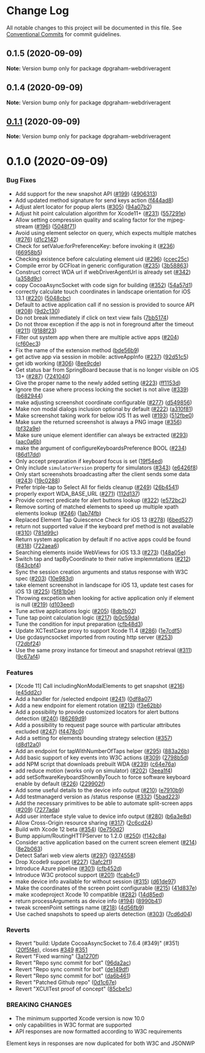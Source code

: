 # Change Log

All notable changes to this project will be documented in this file.
See [Conventional Commits](https://conventionalcommits.org) for commit guidelines.

## 0.1.5 (2020-09-09)

**Note:** Version bump only for package dpgraham-webdriveragent





## 0.1.4 (2020-09-09)

**Note:** Version bump only for package dpgraham-webdriveragent





## [0.1.1](https://github.com/appium/WebDriverAgent/compare/v0.1.0...v0.1.1) (2020-09-09)

**Note:** Version bump only for package dpgraham-webdriveragent





# 0.1.0 (2020-09-09)


### Bug Fixes

* Add support for the new snapshot API ([#199](https://github.com/appium/WebDriverAgent/issues/199)) ([4906313](https://github.com/appium/WebDriverAgent/commit/4906313780bef3bb7f744f1b15c3679178e8f1bb))
* Add updated method signature for send keys action ([f444ad8](https://github.com/appium/WebDriverAgent/commit/f444ad8d5a14147580185935a68d890ed6746046))
* Adjust alert locator for popup alerts ([#305](https://github.com/appium/WebDriverAgent/issues/305)) ([94a07b2](https://github.com/appium/WebDriverAgent/commit/94a07b29e7e59746754c0bbf05d394d47ae905ac))
* Adjust hit point calculation algorithm for Xcode11+ ([#231](https://github.com/appium/WebDriverAgent/issues/231)) ([557291e](https://github.com/appium/WebDriverAgent/commit/557291e475674454991c269f9cb9622b67f51a23))
* Allow setting compression quality and scaling factor for the mjpeg-stream ([#196](https://github.com/appium/WebDriverAgent/issues/196)) ([5048f71](https://github.com/appium/WebDriverAgent/commit/5048f713319e9ba6e18a9eaa9798e21af214afcc))
* Avoid using element selector on query, which expects multiple matches ([#276](https://github.com/appium/WebDriverAgent/issues/276)) ([d1c2142](https://github.com/appium/WebDriverAgent/commit/d1c2142949fb57c61125cfae23c601c3422704fe))
* Check for setValue:forPreferenceKey: before invoking it ([#236](https://github.com/appium/WebDriverAgent/issues/236)) ([66958b5](https://github.com/appium/WebDriverAgent/commit/66958b522a64d8a9625b10d41c94151bcd738eee))
* Checking existence before calculating element uid ([#296](https://github.com/appium/WebDriverAgent/issues/296)) ([ccec25c](https://github.com/appium/WebDriverAgent/commit/ccec25cb944977611a8484e7b5d0e9c7187b9312))
* Compile error by GCFloat in generic configuration ([#235](https://github.com/appium/WebDriverAgent/issues/235)) ([3b58863](https://github.com/appium/WebDriverAgent/commit/3b58863228484bcb8d03aad85653a8ba8e100a47))
* Construct correct WDA url if webDriverAgentUrl is already set ([#342](https://github.com/appium/WebDriverAgent/issues/342)) ([a358d9c](https://github.com/appium/WebDriverAgent/commit/a358d9ca56a4b60ded3ecae07c2be16e523b17e6))
* copy CocoaAsyncSocket with code sign for building ([#352](https://github.com/appium/WebDriverAgent/issues/352)) ([54a57d1](https://github.com/appium/WebDriverAgent/commit/54a57d1028c764f79cb238964db287a8eb81819f))
* correctly calculate touch coordinates in landscape orientation for iOS 13.1 ([#220](https://github.com/appium/WebDriverAgent/issues/220)) ([5048cbc](https://github.com/appium/WebDriverAgent/commit/5048cbcf655da7311e41750abbbf324ab1c2715f))
* Default to active application call if no session is provided to source API ([#208](https://github.com/appium/WebDriverAgent/issues/208)) ([9d2c130](https://github.com/appium/WebDriverAgent/commit/9d2c130aa71cb8d4842e7affc25a80cc007507bf))
* Do not break immediately if click on text view fails ([7bb5174](https://github.com/appium/WebDriverAgent/commit/7bb51740883608abb831aeec193c44c0f1636d65))
* Do not throw exception if the app is not in foreground after the timeout ([#211](https://github.com/appium/WebDriverAgent/issues/211)) ([9188f23](https://github.com/appium/WebDriverAgent/commit/9188f23e4cff80265c2dd87ae2d30ba9112fe712))
* Filter out system app when there are multiple active apps ([#204](https://github.com/appium/WebDriverAgent/issues/204)) ([cf60ec3](https://github.com/appium/WebDriverAgent/commit/cf60ec3741cd955138ff4ff7ff43cc966c6a895d))
* Fix the name of the extension method ([bde56b9](https://github.com/appium/WebDriverAgent/commit/bde56b9f3d745bf950ca73dfa6e74b35fa17fa83))
* get active app via session in mobile: activeAppInfo ([#237](https://github.com/appium/WebDriverAgent/issues/237)) ([92d51c5](https://github.com/appium/WebDriverAgent/commit/92d51c548988a3df7bb9fe3661d03ccf5d48cb35))
* get idb working ([#306](https://github.com/appium/WebDriverAgent/issues/306)) ([8ee9cde](https://github.com/appium/WebDriverAgent/commit/8ee9cde71f9b20ebf593ce9748d2ca1ef8ecf405))
* Get status bar from SpringBoard because that is no longer visible on iOS 13+ ([#287](https://github.com/appium/WebDriverAgent/issues/287)) ([7241040](https://github.com/appium/WebDriverAgent/commit/724104041b440943f99aa02cc3f3a747ecdbbd0f))
* Give the proper name to the newly added setting ([#223](https://github.com/appium/WebDriverAgent/issues/223)) ([ff1153d](https://github.com/appium/WebDriverAgent/commit/ff1153dc62d9d6000e6e10a2b9a88cc48ac5d867))
* Ignore the case where process locking the socket is not alive ([#339](https://github.com/appium/WebDriverAgent/issues/339)) ([b682944](https://github.com/appium/WebDriverAgent/commit/b6829441ff908af3ff0a887559c13d27d807da4f))
* make adjusting screenshot coordinate configurable ([#277](https://github.com/appium/WebDriverAgent/issues/277)) ([d549856](https://github.com/appium/WebDriverAgent/commit/d549856b73277991844755fa636990b940f2540f))
* Make non modal dialogs inclusion optional by default ([#222](https://github.com/appium/WebDriverAgent/issues/222)) ([a310f81](https://github.com/appium/WebDriverAgent/commit/a310f813f1e40cfffa97959e85cd4a42dac8a94d))
* Make screenshot taking work for below iOS 11 as well ([#193](https://github.com/appium/WebDriverAgent/issues/193)) ([512fbe0](https://github.com/appium/WebDriverAgent/commit/512fbe0e94d93bd3043966d6fc5f677a0099befe))
* Make sure the returned screenshot is always a PNG image ([#356](https://github.com/appium/WebDriverAgent/issues/356)) ([bf32a9e](https://github.com/appium/WebDriverAgent/commit/bf32a9ef3735826a5888725ea0191d875d73a890))
* Make sure unique element identifier can always be extracted ([#293](https://github.com/appium/WebDriverAgent/issues/293)) ([aac0a6b](https://github.com/appium/WebDriverAgent/commit/aac0a6b22ebe6acc06b1f247ae9f40a8c9157bf0))
* make the argument of configureKeyboardsPreference BOOL ([#234](https://github.com/appium/WebDriverAgent/issues/234)) ([86d17dd](https://github.com/appium/WebDriverAgent/commit/86d17dd24a95604abc88a50068276a541e0d6010))
* Only accept preparation if keyboard focus is set ([19f54ed](https://github.com/appium/WebDriverAgent/commit/19f54ed13b685a09b9ea2ffaccde964f216f37bf))
* Only include `simulatorVersion` property for simulators ([#343](https://github.com/appium/WebDriverAgent/issues/343)) ([e6426f8](https://github.com/appium/WebDriverAgent/commit/e6426f885a9c38ea6b299fd421429369f305264f))
* Only start screenshots broadcasting after the client sends some data ([#243](https://github.com/appium/WebDriverAgent/issues/243)) ([19c0288](https://github.com/appium/WebDriverAgent/commit/19c0288960a532dde8c43d0ef457d570aa93c422))
* Prefer triple-tap to Select All for fields cleanup ([#249](https://github.com/appium/WebDriverAgent/issues/249)) ([26b4541](https://github.com/appium/WebDriverAgent/commit/26b454118a296aac98cebb1170b410ef499f6205))
* properly export WDA_BASE_URL ([#271](https://github.com/appium/WebDriverAgent/issues/271)) ([112d137](https://github.com/appium/WebDriverAgent/commit/112d137ec723465167913f2546ba6947e0bd4270))
* Provide correct predicate for alert buttons lookup ([#322](https://github.com/appium/WebDriverAgent/issues/322)) ([e572bc2](https://github.com/appium/WebDriverAgent/commit/e572bc266567382d89c5b5750bfb7320fd159f2e))
* Remove sorting of matched elements to speed up multiple xpath elements lookup ([#246](https://github.com/appium/WebDriverAgent/issues/246)) ([1ab74fb](https://github.com/appium/WebDriverAgent/commit/1ab74fb7b745c52c652140dfd69072d22f83ead8))
* Replaced Element Tap Quiescence Check for iOS 13 ([#278](https://github.com/appium/WebDriverAgent/issues/278)) ([6bed527](https://github.com/appium/WebDriverAgent/commit/6bed527e714d06862fdd60b129382d2bc8cad372))
* return not supported value if the keyboard pref method is not available ([#310](https://github.com/appium/WebDriverAgent/issues/310)) ([781d99c](https://github.com/appium/WebDriverAgent/commit/781d99cba7c9f1f60944d140bc0237733ba55d36))
* Return system application by default if no active apps could be found ([#318](https://github.com/appium/WebDriverAgent/issues/318)) ([722aea6](https://github.com/appium/WebDriverAgent/commit/722aea62e46a8b8f78bdeb68b6c99c6e79b9fec1))
* Searching elements inside WebViews for iOS 13.3 ([#273](https://github.com/appium/WebDriverAgent/issues/273)) ([148a05e](https://github.com/appium/WebDriverAgent/commit/148a05ea83a1b195b6e846f1f128d5bded0366f2))
* Switch tap and tapByCoordinate to their native implemntations ([#212](https://github.com/appium/WebDriverAgent/issues/212)) ([843cbf4](https://github.com/appium/WebDriverAgent/commit/843cbf4ec9239383fc868aeba08e3ec0b4fd4d47))
* Sync the session creation arguments and status response with W3C spec ([#203](https://github.com/appium/WebDriverAgent/issues/203)) ([10e983d](https://github.com/appium/WebDriverAgent/commit/10e983ddfc23ad960957d23e168cf2c0bbe232b1))
* take element screenshot in landscape for iOS 13, update test cases for iOS 13 ([#225](https://github.com/appium/WebDriverAgent/issues/225)) ([5f81b0e](https://github.com/appium/WebDriverAgent/commit/5f81b0e3b95fc6c21e892ef29a0eed91bc208e0c))
* Throwing excpetion when looking for active application only if element is null ([#219](https://github.com/appium/WebDriverAgent/issues/219)) ([d103eed](https://github.com/appium/WebDriverAgent/commit/d103eedaed0f4c4b1d0449471737e47ce4ad6c97))
* Tune active applications logic ([#205](https://github.com/appium/WebDriverAgent/issues/205)) ([8db1b02](https://github.com/appium/WebDriverAgent/commit/8db1b02d0b80ea584ae22018e4aff41247a38f0d))
* Tune tap point calculation logic ([#217](https://github.com/appium/WebDriverAgent/issues/217)) ([b0c59da](https://github.com/appium/WebDriverAgent/commit/b0c59dae4990f6a836b2ea452c5b2d93bbaebba3))
* Tune the condition for input preparation ([cfb48d3](https://github.com/appium/WebDriverAgent/commit/cfb48d33630c46e0a3c1a15e58a85adb996248d1))
* Update XCTestCase proxy to support Xcode 11.4 ([#286](https://github.com/appium/WebDriverAgent/issues/286)) ([1e7cdf5](https://github.com/appium/WebDriverAgent/commit/1e7cdf5c072cf9a5d6f99bdc5c85bf32e1ce7cdb))
* Use gcdasyncsocket imported from routing http server ([#253](https://github.com/appium/WebDriverAgent/issues/253)) ([72dbf24](https://github.com/appium/WebDriverAgent/commit/72dbf24b08e81373f33a329b4b367ffa15668b70))
* Use the same proxy instance for timeout and snapshot retrieval ([#311](https://github.com/appium/WebDriverAgent/issues/311)) ([9c67af4](https://github.com/appium/WebDriverAgent/commit/9c67af457f9f1fefa1762212753f70b6fa7a22d3))


### Features

* [Xcode 11] Call includingNonModalElements to get snapshot ([#216](https://github.com/appium/WebDriverAgent/issues/216)) ([e45dd2c](https://github.com/appium/WebDriverAgent/commit/e45dd2c3a03b730cc9804ab5c003a5c846532eea))
* Add a handler for /selected endpoint ([#241](https://github.com/appium/WebDriverAgent/issues/241)) ([0df8a07](https://github.com/appium/WebDriverAgent/commit/0df8a07996a45a407c7ec06f1b81a061630ebf07))
* Add a new endpoint for element rotation ([#213](https://github.com/appium/WebDriverAgent/issues/213)) ([f3e62bb](https://github.com/appium/WebDriverAgent/commit/f3e62bb2ca103d882e0d1b1a00fe1e064d80bf5c))
* Add a possibility to provide customized locators for alert buttons detection ([#240](https://github.com/appium/WebDriverAgent/issues/240)) ([86269d9](https://github.com/appium/WebDriverAgent/commit/86269d96e966a1231877a0ac61355670b3a5a295))
* Add a possibility to request page source with particular attributes excluded ([#247](https://github.com/appium/WebDriverAgent/issues/247)) ([f4478c0](https://github.com/appium/WebDriverAgent/commit/f4478c073337fc8830af69172ce6e4fe8f6060bb))
* Add a setting for elements bounding strategy selection ([#357](https://github.com/appium/WebDriverAgent/issues/357)) ([d8d12a0](https://github.com/appium/WebDriverAgent/commit/d8d12a0d599fe44948e5f7b896295cb4b6647095))
* Add an endpoint for tapWithNumberOfTaps helper ([#295](https://github.com/appium/WebDriverAgent/issues/295)) ([883a26b](https://github.com/appium/WebDriverAgent/commit/883a26b7882796b136948966a16f33cc99ef4a30))
* Add basic support of key events into W3C actions ([#309](https://github.com/appium/WebDriverAgent/issues/309)) ([2798b5d](https://github.com/appium/WebDriverAgent/commit/2798b5d7b601f184019e0e10227cd5a5babeb953))
* add NPM script that downloads prebuilt WDA ([#239](https://github.com/appium/WebDriverAgent/issues/239)) ([c64e76a](https://github.com/appium/WebDriverAgent/commit/c64e76a2ad12fb5406898bd8d9d50ab3d25e676a))
* add reduce motion (works only on simulator) ([#202](https://github.com/appium/WebDriverAgent/issues/202)) ([3eea1f4](https://github.com/appium/WebDriverAgent/commit/3eea1f431befd708af68c6bf49bbe65128ee6433))
* add setSoftwareKeyboardShownByTouch to force software keyboard enable by default ([#226](https://github.com/appium/WebDriverAgent/issues/226)) ([229902f](https://github.com/appium/WebDriverAgent/commit/229902f89de0eedf3fad38b2421ef6cb39fb0e4e))
* Add some useful details to the device info output ([#210](https://github.com/appium/WebDriverAgent/issues/210)) ([e7910b9](https://github.com/appium/WebDriverAgent/commit/e7910b9593eebf73720ede6848b01b1e65f78e6f))
* Add testmanagerd version as /status response ([#332](https://github.com/appium/WebDriverAgent/issues/332)) ([5bad223](https://github.com/appium/WebDriverAgent/commit/5bad223c10df516cf222bf016b1d342e438ad3ae))
* Add the necessary primitives to be able to automate split-screen apps ([#209](https://github.com/appium/WebDriverAgent/issues/209)) ([7277ada](https://github.com/appium/WebDriverAgent/commit/7277adab02980dc5ca66c73c5773feeba4aac7db))
* Add user interface style value to device info output ([#280](https://github.com/appium/WebDriverAgent/issues/280)) ([b6a3e8d](https://github.com/appium/WebDriverAgent/commit/b6a3e8d09431d2eaa830d95b9626d6d637992154))
* Allow Cross-Origin resource sharing ([#317](https://github.com/appium/WebDriverAgent/issues/317)) ([2c6cd24](https://github.com/appium/WebDriverAgent/commit/2c6cd247bdd79914738221f27e015dd0e97e2599))
* Build with Xcode 12 beta ([#354](https://github.com/appium/WebDriverAgent/issues/354)) ([0e750d2](https://github.com/appium/WebDriverAgent/commit/0e750d22053d70614f1ae8d11aed8c187d65c3e7))
* Bump appium/RoutingHTTPServer to 1.2.0 ([#250](https://github.com/appium/WebDriverAgent/issues/250)) ([f142c8a](https://github.com/appium/WebDriverAgent/commit/f142c8a8d6130f6b6adb41dba67345b16f7aba40))
* Consider active application based on the current screen element ([#214](https://github.com/appium/WebDriverAgent/issues/214)) ([8e2b063](https://github.com/appium/WebDriverAgent/commit/8e2b0633e3317eeeeec0bb0f32a22e7dee32333a))
* Detect Safari web view alerts ([#297](https://github.com/appium/WebDriverAgent/issues/297)) ([9374558](https://github.com/appium/WebDriverAgent/commit/937455872b3d03dbb80a38aa781fb281a954c156))
* Drop Xcode9 support ([#227](https://github.com/appium/WebDriverAgent/issues/227)) ([3afc2f1](https://github.com/appium/WebDriverAgent/commit/3afc2f15d5121516632e290d863fcac235afd751))
* Introduce Azure pipeline ([#301](https://github.com/appium/WebDriverAgent/issues/301)) ([cfb452d](https://github.com/appium/WebDriverAgent/commit/cfb452d0f4edd6ccb8c004bd9e7fc75b1c762f22))
* Introduce W3C protocol support ([#201](https://github.com/appium/WebDriverAgent/issues/201)) ([fcab4c1](https://github.com/appium/WebDriverAgent/commit/fcab4c120abc311bb89a8abd1d5f2a6a36f2eecf))
* make device info available for without session ([#315](https://github.com/appium/WebDriverAgent/issues/315)) ([d61de97](https://github.com/appium/WebDriverAgent/commit/d61de978d152283ba34df5b1fbd521a1d6ed9490))
* Make the coordinates of the screen point configurable ([#215](https://github.com/appium/WebDriverAgent/issues/215)) ([41d837e](https://github.com/appium/WebDriverAgent/commit/41d837e14dc4c1d6ae931245f57348415fedc7f4))
* make xcodeproject Xcode 10 compatible ([#282](https://github.com/appium/WebDriverAgent/issues/282)) ([14d85ed](https://github.com/appium/WebDriverAgent/commit/14d85ed6b2fa6cb9767ead88d6c683657dec4ce1))
* return processArguments as device info ([#194](https://github.com/appium/WebDriverAgent/issues/194)) ([8990b41](https://github.com/appium/WebDriverAgent/commit/8990b41db4f6674850d723ce89e4487b3077534a))
* tweak screenPoint settings name ([#218](https://github.com/appium/WebDriverAgent/issues/218)) ([4d56fb9](https://github.com/appium/WebDriverAgent/commit/4d56fb9c5e959a04ee0f9955872d97fb89e6e2a6))
* Use cached snapshots to speed up alerts detection ([#303](https://github.com/appium/WebDriverAgent/issues/303)) ([7cd6d04](https://github.com/appium/WebDriverAgent/commit/7cd6d04afa6de4b45874c231b0b445fd8738dfd2))


### Reverts

* Revert "build: Update CocoaAsyncSocket to 7.6.4 (#349)" (#351) ([20f5f4e](https://github.com/appium/WebDriverAgent/commit/20f5f4ef592acb4aa55866943c90a0b2e36689de)), closes [#349](https://github.com/appium/WebDriverAgent/issues/349) [#351](https://github.com/appium/WebDriverAgent/issues/351)
* Revert "Fixed warning" ([3a1270f](https://github.com/appium/WebDriverAgent/commit/3a1270fd938ecfd05763d03d79d26d2104923a8e))
* Revert "Repo sync commit for bot" ([96da2ac](https://github.com/appium/WebDriverAgent/commit/96da2acd63397d2ad9d4c9f97470bcc9c6fc2b13))
* Revert "Repo sync commit for bot" ([de149df](https://github.com/appium/WebDriverAgent/commit/de149dfab0c0a8f14b79770f7b2da60248a1d035))
* Revert "Repo sync commit for bot" ([da6b461](https://github.com/appium/WebDriverAgent/commit/da6b4616baca597e90819003d3edb2a45e7f86bb))
* Revert "Patched Github repo" ([0d1c67e](https://github.com/appium/WebDriverAgent/commit/0d1c67ed17042f6cd448c6cd83cebaaec7dd58eb))
* Revert "XCUITest proof of concept" ([85cbe1c](https://github.com/appium/WebDriverAgent/commit/85cbe1c5c02a2ae46b2723ab0f6844f535cc7775))


### BREAKING CHANGES

* The minimum supported Xcode version is now 10.0
* only capabilities in W3C format are supported
* API responses are now formatted according to W3C requirements

Element keys in responses are now duplicated for both W3C and JSONWP
